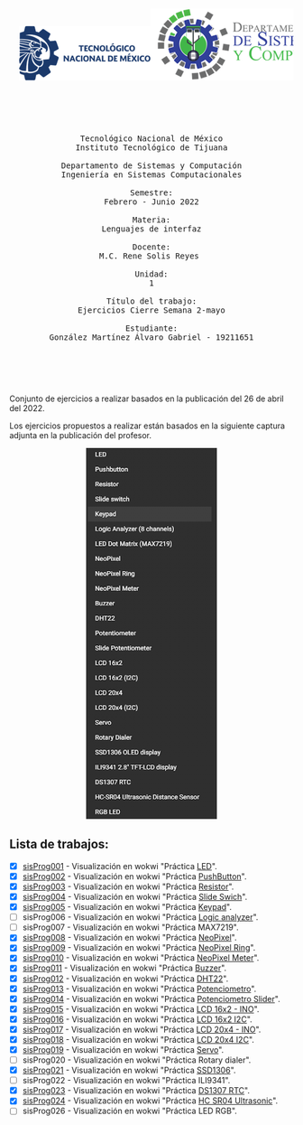 <pre>

</pre>
<pre>

<p align="center">
  <img  src="./img/logoTecnm.png"><img  src="./img/logoDeptoSis.png"><img  src="./img/logoItt.png">
</p>

<p align="center">

Tecnológico Nacional de México
Instituto Tecnológico de Tijuana

Departamento de Sistemas y Computación
Ingeniería en Sistemas Computacionales

Semestre:
Febrero - Junio 2022

Materia:
Lenguajes de interfaz

Docente:
M.C. Rene Solis Reyes 

Unidad:
1

Título del trabajo:
Ejercicios Cierre Semana 2-mayo

Estudiante:
González Martínez Álvaro Gabriel - 19211651

	</p>

</pre>

Conjunto de ejercicios a realizar basados en la publicación del 26 de abril del 2022.

Los ejercicios propuestos a realizar están basados en la siguiente captura adjunta en la publicación del profesor.

</p>
<p align="center">
  <img  src="./img/semana1.PNG">
</p>

## Lista de trabajos:
- [x] [sisProg001](./code/sisProg001/ "Wokwi preview") -  Visualización en wokwi "Práctica [LED](https://wokwi.com/projects/330555368301134420	 "Wokwi preview práctica LED")".
- [x] [sisProg002](./code/sisProg002/ "Wokwi preview") -  Visualización en wokwi "Práctica [PushButton](https://wokwi.com/projects/330555556474389076	 "Wokwi preview práctica PushButton")".
- [x] [sisProg003](./code/sisProg003/ "Wokwi preview") -  Visualización en wokwi "Práctica [Resistor](https://wokwi.com/projects/330562844952101460	 "Wokwi preview práctica Resistor")".
- [x] [sisProg004](./code/sisProg004/ "Wokwi preview") -  Visualización en wokwi "Práctica [Slide Swich](https://wokwi.com/projects/330556478719001172	 "Wokwi preview práctica Slide Swich")".
- [x] [sisProg005](./code/sisProg005/ "Wokwi preview") -  Visualización en wokwi "Práctica [Keypad](https://wokwi.com/projects/330560001740374612		 "Wokwi preview práctica Slide Keypad")".
- [ ] sisProg006 -  Visualización en wokwi "Práctica [Logic analyzer](https://wokwi.com/projects/313706149095408193		 "Wokwi preview práctica Slide Analizador Logico")".
- [ ] sisProg007 -  Visualización en wokwi "Práctica MAX7219".
- [x] [sisProg008](./code/sisProg008/ "Wokwi preview") -  Visualización en wokwi "Práctica [NeoPixel](https://wokwi.com/projects/330573337453396562			 "Wokwi preview práctica Slide NeoPixel regular")".
- [x] [sisProg009](./code/sisProg009/ "Wokwi preview") -  Visualización en wokwi "Práctica [NeoPixel Ring](https://wokwi.com/projects/330573361281237586			 "Wokwi preview práctica Slide NeoPixel anillo")".
- [x] [sisProg010](./code/sisProg010/ "Wokwi preview") -  Visualización en wokwi "Práctica [NeoPixel Meter](https://wokwi.com/projects/330573651878347347	 "Wokwi preview práctica Slide NeoPixel medidor")".
- [x] [sisProg011](./code/sisProg011/ "Wokwi preview") -  Visualización en wokwi "Práctica [Buzzer](https://wokwi.com/projects/330573914707067475	"Wokwi preview práctica Buzzer")".
- [x] [sisProg012](./code/sisProg012/ "Wokwi preview") -  Visualización en wokwi "Práctica [DHT22](https://wokwi.com/projects/330575202851226195	"Wokwi preview práctica DHT22")".
- [x] [sisProg013](./code/sisProg013/ "Wokwi preview") -  Visualización en wokwi "Práctica [Potenciometro](https://wokwi.com/projects/330576746300572243	"Wokwi preview práctica Potenciometro")".
- [x] [sisProg014](./code/sisProg014/ "Wokwi preview") -  Visualización en wokwi "Práctica [Potenciometro Slider](https://wokwi.com/projects/330585417088762451	"Wokwi preview práctica Potenciometro slider")".
- [x] [sisProg015](./code/sisProg015/ "Wokwi preview") -  Visualización en wokwi "Práctica [LCD 16x2 - INO](https://wokwi.com/projects/330570339562029650	"Wokwi preview práctica Potenciometro LCD 16x2 con ino")".
- [x] [sisProg016](./code/sisProg016/ "Wokwi preview") -  Visualización en wokwi "Práctica [LCD 16x2 I2C](https://wokwi.com/projects/330586599288996434	"Wokwi preview práctica Potenciometro LCD 16x2 I2C")".
- [x] [sisProg017](./code/sisProg017/ "Wokwi preview") -  Visualización en wokwi "Práctica [LCD 20x4 - INO](https://wokwi.com/projects/330605352263352915	"Wokwi preview práctica Potenciometro LCD 20x4 con ino.")".
- [x] [sisProg018](./code/sisProg018/ "Wokwi preview") -  Visualización en wokwi "Práctica [LCD 20x4 I2C](https://wokwi.com/projects/330591087215247954	"Wokwi preview práctica Potenciometro LCD 20x4 con I2C.")".
- [x] [sisProg019](./code/sisProg019/ "Wokwi preview") -  Visualización en wokwi "Práctica [Servo](https://wokwi.com/projects/330591752851292754 "Wokwi preview práctica Servo motor.")".
- [ ] sisProg020 -  Visualización en wokwi "Práctica Rotary dialer".
- [x] [sisProg021](./code/sisProg021/ "Wokwi preview") -  Visualización en wokwi "Práctica [SSD1306](https://wokwi.com/projects/330604441635914322 "Wokwi preview práctica Servo motor.")".
- [ ] sisProg022 -  Visualización en wokwi "Práctica ILI9341".
- [x] [sisProg023](./code/sisProg023/ "Wokwi preview") -  Visualización en wokwi "Práctica [DS1307 RTC](https://wokwi.com/projects/330590027787534930	"Wokwi preview práctica Servo motor.")".
- [x] [sisProg024](./code/sisProg024/ "Wokwi preview") -  Visualización en wokwi "Práctica [HC SR04 Ultrasonic](https://wokwi.com/projects/330571582473765458	"Wokwi preview práctica del sensor ultrasonico.")".
- [ ] sisProg026 -  Visualización en wokwi "Práctica LED RGB".